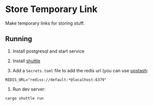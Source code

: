 # Store Temporary Link

Make temporary links for storing stuff.

## Running

1. Install postgresql and start service

1. Install [shuttle](https://docs.shuttle.rs/introduction/installation)

1. Add a `Secrets.toml` file to add the redis url (you can use [upstash](https://upstash.com):

```
REDIS_URL="rediss://default:*@localhost:6379"
```

1. Run dev server:

```sh
cargo shuttle run
```

